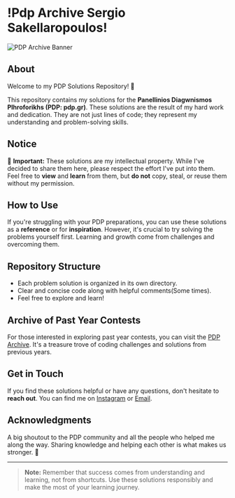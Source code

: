 # !Pdp Archive Sergio Sakellaropoulos!

![PDP Archive Banner](pdp_archive_banner.png)

## About
Welcome to my PDP Solutions Repository! 🚀

This repository contains my solutions for the **Panellinios Diagwnismos Plhroforikhs (PDP: pdp.gr)**. These solutions are the result of my hard work and dedication. They are not just lines of code; they represent my understanding and problem-solving skills.

## Notice
🛑 **Important:** These solutions are my intellectual property. While I've decided to share them here, please respect the effort I've put into them. Feel free to **view** and **learn** from them, but **do not** copy, steal, or reuse them without my permission.

## How to Use
If you're struggling with your PDP preparations, you can use these solutions as a **reference** or for **inspiration**. However, it's crucial to try solving the problems yourself first. Learning and growth come from challenges and overcoming them.

## Repository Structure
- Each problem solution is organized in its own directory.
- Clear and concise code along with helpful comments(Some times).
- Feel free to explore and learn!

## Archive of Past Year Contests
For those interested in exploring past year contests, you can visit the [PDP Archive](https://pdp-archive.github.io). It's a treasure trove of coding challenges and solutions from previous years.

## Get in Touch
If you find these solutions helpful or have any questions, don't hesitate to **reach out**. You can find me on [Instagram](https://www.instagram.com/sergio._sak/) or [Email](ssergioss@protonmail.com).

## Acknowledgments
A big shoutout to the PDP community and all the people who helped me along the way. Sharing knowledge and helping each other is what makes us stronger. 💪

---

> **Note:** Remember that success comes from understanding and learning, not from shortcuts. Use these solutions responsibly and make the most of your learning journey.
